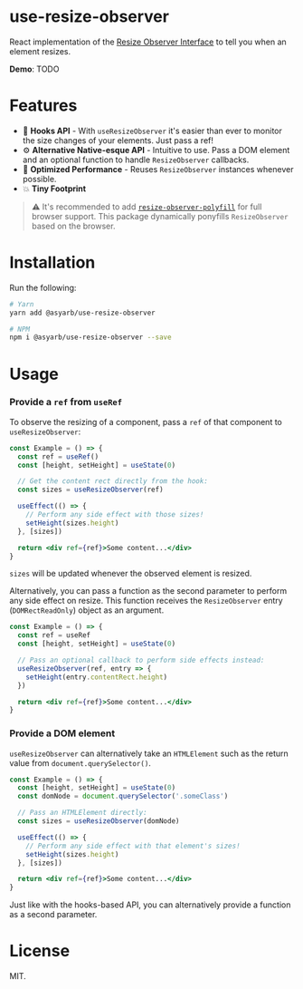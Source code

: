 # use-resize-observer

React implementation of the
[Resize Observer Interface](https://developer.mozilla.org/en-US/docs/Web/API/ResizeObserver)
to tell you when an element resizes.

**Demo**: TODO

# Features

- 🎣 **Hooks API** - With `useResizeObserver` it's easier than ever to monitor
  the size changes of your elements. Just pass a ref!
- ⚙️ **Alternative Native-esque API** - Intuitive to use. Pass a DOM element and
  an optional function to handle `ResizeObserver` callbacks.
- 💨 **Optimized Performance** - Reuses `ResizeObserver` instances whenever
  possible.
- 💥 **Tiny Footprint**

> ⚠️ It's recommended to add
> [`resize-observer-polyfill`](https://www.npmjs.com/package/resize-observer-polyfill)
> for full browser support. This package dynamically ponyfills `ResizeObserver`
> based on the browser.

# Installation

Run the following:

```bash
# Yarn
yarn add @asyarb/use-resize-observer

# NPM
npm i @asyarb/use-resize-observer --save
```

# Usage

### Provide a `ref` from `useRef`

To observe the resizing of a component, pass a `ref` of that component to
`useResizeObserver`:

```jsx
const Example = () => {
  const ref = useRef()
  const [height, setHeight] = useState(0)

  // Get the content rect directly from the hook:
  const sizes = useResizeObserver(ref)

  useEffect(() => {
    // Perform any side effect with those sizes!
    setHeight(sizes.height)
  }, [sizes])

  return <div ref={ref}>Some content...</div>
}
```

`sizes` will be updated whenever the observed element is resized.

Alternatively, you can pass a function as the second parameter to perform any
side effect on resize. This function receives the `ResizeObserver` entry
(`DOMRectReadOnly`) object as an argument.

```jsx
const Example = () => {
  const ref = useRef
  const [height, setHeight] = useState(0)

  // Pass an optional callback to perform side effects instead:
  useResizeObserver(ref, entry => {
    setHeight(entry.contentRect.height)
  })

  return <div ref={ref}>Some content...</div>
}
```

### Provide a DOM element

`useResizeObserver` can alternatively take an `HTMLElement` such as the return
value from `document.querySelector()`.

```jsx
const Example = () => {
  const [height, setHeight] = useState(0)
  const domNode = document.querySelector('.someClass')

  // Pass an HTMLElement directly:
  const sizes = useResizeObserver(domNode)

  useEffect(() => {
    // Perform any side effect with that element's sizes!
    setHeight(sizes.height)
  }, [sizes])

  return <div ref={ref}>Some content...</div>
}
```

Just like with the hooks-based API, you can alternatively provide a function as
a second parameter.

# License

MIT.
